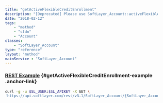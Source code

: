 ```yaml
---
title: "getActiveFlexibleCreditEnrollment"
description: "[Deprecated] Please use SoftLayer_Account::activeFlexibleCreditEnrollments."
date: "2018-02-12"
tags:
    - "method"
    - "sldn"
    - "Account"
classes:
    - "SoftLayer_Account"
type: "reference"
layout: "method"
mainService : "SoftLayer_Account"
---
```


### [REST Example](#getActiveFlexibleCreditEnrollment-example) <a href="/article/rest/"><i class="fas fa-question"></i></a> {#getActiveFlexibleCreditEnrollment-example .anchor-link} 
```bash
curl -g -u $SL_USER:$SL_APIKEY -X GET \
'https://api.softlayer.com/rest/v3.1/SoftLayer_Account/{SoftLayer_AccountID}/getActiveFlexibleCreditEnrollment'
```
